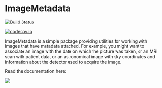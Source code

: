 # ImageMetadata

[![Build Status](https://travis-ci.org/JuliaImages/ImageMetadata.jl.svg?branch=master)](https://travis-ci.org/JuliaImages/ImageMetadata.jl)

[![codecov.io](http://codecov.io/github/JuliaImages/ImageMetadata.jl/coverage.svg?branch=master)](http://codecov.io/github/JuliaImages/ImageMetadata.jl?branch=master)

ImageMetadata is a simple package providing utilities for working with
images that have metadata attached. For example, you might want to
associate an image with the date on which the picture was taken, or an
MRI scan with patient data, or an astronomical image with sky
coordinates and information about the detector used to acquire the
image.

Read the documentation here:

[![](https://img.shields.io/badge/docs-latest-blue.svg)](https://juliaimages.github.io/latest/imagemetadata.html)
